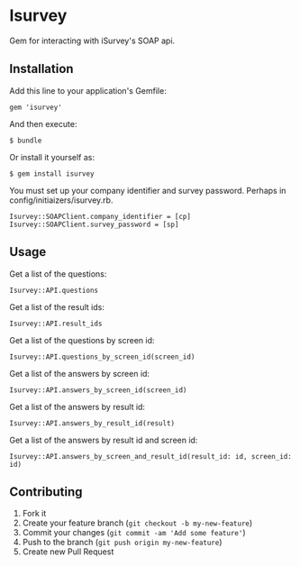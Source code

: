 # Isurvey

Gem for interacting with iSurvey's SOAP api.

## Installation

Add this line to your application's Gemfile:

    gem 'isurvey'

And then execute:

    $ bundle

Or install it yourself as:

    $ gem install isurvey

You must set up your company identifier and survey password.  Perhaps in config/initiaizers/isurvey.rb.

    Isurvey::SOAPClient.company_identifier = [cp]
    Isurvey::SOAPClient.survey_password = [sp]

## Usage

Get a list of the questions:

    Isurvey::API.questions

Get a list of the result ids:

    Isurvey::API.result_ids

Get a list of the questions by screen id:

    Isurvey::API.questions_by_screen_id(screen_id)

Get a list of the answers by screen id:

    Isurvey::API.answers_by_screen_id(screen_id)

Get a list of the answers by result id:

    Isurvey::API.answers_by_result_id(result)

Get a list of the answers by result id and screen id:

    Isurvey::API.answers_by_screen_and_result_id(result_id: id, screen_id: id)

## Contributing

1. Fork it
2. Create your feature branch (`git checkout -b my-new-feature`)
3. Commit your changes (`git commit -am 'Add some feature'`)
4. Push to the branch (`git push origin my-new-feature`)
5. Create new Pull Request
